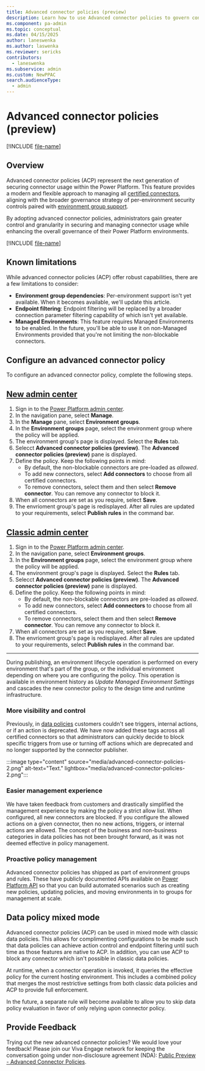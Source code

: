 ```yaml
---
title: Advanced connector policies (preview)
description: Learn how to use Advanced connector policies to govern connector usage in Power Platform.
ms.component: pa-admin
ms.topic: conceptual
ms.date: 04/15/2025
author: laneswenka
ms.author: laswenka
ms.reviewer: sericks
contributors:
  - laneswenka
ms.subservice: admin
ms.custom: NewPPAC
search.audienceType: 
  - admin
---
```


# Advanced connector policies (preview)

[!INCLUDE [file-name](~/../shared-content/shared/preview-includes/preview-banner.md)]

## Overview
Advanced connector policies (ACP) represent the next generation of securing connector usage within the Power Platform. This feature provides a modern and flexible approach to managing all [certified connectors](/power-platform/admin/dlp-connector-classification), aligning with the broader governance strategy of per-environment security controls paired with [environment group support](../admin/environment-groups.md).

By adopting advanced connector policies, administrators gain greater control and granularity in securing and managing connector usage while enhancing the overall governance of their Power Platform environments.

[!INCLUDE [file-name](~/../shared-content/shared/preview-includes/preview-note-pp.md)]

## Known limitations

While advanced connector policies (ACP) offer robust capabilities, there are a few limitations to consider:

- **Environment group dependencies**: Per-environment support isn't yet available. When it becomes available, we'll update this article.
- **Endpoint filtering**: Endpoint filtering will be replaced by a broader connection parameter filtering capability of which isn't yet available.
- **Managed Environments**: This feature requires Managed Environments to be enabled.  In the future, you'll be able to use it on non-Managed Environments provided that you're not limiting the non-blockable connectors.  

## Configure an advanced connector policy

To configure an advanced connector policy, complete the following steps.

## [New admin center](#tab/new)
1. Sign in to the [Power Platform admin center](https://admin.powerplatform.microsoft.com/).
1. In the navigation pane, select **Manage**.
1. In the **Manage** pane, select **Environment groups**.
1. In the **Environment groups** page, select the environment group where the policy will be applied.
1. The environment group's page is displayed. Select the **Rules** tab.
1. Selecct **Advanced connector policies (preview)**. The **Advanced connector policies (preview)** pane is displayed.
1. Define the policy. Keep the following points in mind:
   - By default, the non-blockable connectors are pre-loaded as _allowed_.
   - To add new connectors, select **Add connectors** to choose from all certified connectors.
   - To remove connectors, select them and then select **Remove connector**.  You can remove any connector to block it.
1. When all connectors are set as you require, select **Save**.
1. The envrioment group's page is redisplayed. After all rules are updated to your requirements, select **Publish rules** in the command bar.

## [Classic admin center](#tab/classic)
1. Sign in to the [Power Platform admin center](https://admin.powerplatform.microsoft.com/).
1. In the navigation pane, select **Environment groups**.
1. In the **Environment groups** page, select the environment group where the policy will be applied.
1. The environment group's page is displayed. Select the **Rules** tab.
1. Selecct **Advanced connector policies (preview)**. The **Advanced connector policies (preview)** pane is displayed.
1. Define the policy. Keep the following points in mind:
   - By default, the non-blockable connectors are pre-loaded as _allowed_.
   - To add new connectors, select **Add connectors** to choose from all certified connectors.
   - To remove connectors, select them and then select **Remove connector**.  You can remove any connector to block it.
1. When all connectors are set as you require, select **Save**.
1. The envrioment group's page is redisplayed. After all rules are updated to your requirements, select **Publish rules** in the command bar.
---

During publishing, an environment lifecycle operation is performed on every environment that's part of the group, or the individual environment depending on where you are configuring the policy. This operation is available in environment history as *Update Managed Environment Settings* and cascades the new connector policy to the design time and runtime infrastructure.

### More visibility and control

Previously, in [data policies](managed-environment-data-policies.md) customers couldn't see triggers, internal actions, or if an action is deprecated.  We have now added these tags across all certified connectors so that administrators can quickly decide to block specific triggers from use or turning off actions which are deprecated and no longer supported by the connector publisher.

:::image type="content" source="media/advanced-connector-policies-2.png" alt-text="Text." lightbox="media/advanced-connector-policies-2.png":::

### Easier management experience

We have taken feedback from customers and drastically simplified the management experience by making the policy a strict allow list. When configured, all new connectors are blocked. If you configure the allowed actions on a given connector, then no new actions, triggers, or internal actions are allowed. The concept of the business and non-business categories in data policies has not been brought forward, as it was not deemed effective in policy management.  

### Proactive policy management

Advanced connector policies has shipped as part of environment groups and rules. These have publicly documented APIs available on [Power Platform API](/rest/api/power-platform/environmentmanagement/environment-groups) so that you can build automated scenarios such as creating new policies, updating policies, and moving environments in to groups for management at scale. 

## Data policy mixed mode

Advanced connector policies (ACP) can be used in mixed mode with classic data policies. This allows for complimenting configurations to be made such that data policies can achieve action control and endpoint filtering until such time as those features are native to ACP.  In addition, you can use ACP to block any connector which isn't possible in classic data policies.  

At runtime, when a connector operation is invoked, it queries the effective policy for the current hosting environment. This includes a combined policy that merges the most restrictive settings from both classic data policies and ACP to provide full enforcement.

In the future, a separate rule will become available to allow you to skip data policy evaluation in favor of only relying upon connector policy.  

## Provide Feedback

Trying out the new advanced connector policies? We would love your feedback! Please join our Viva Engage network for keeping the conversation going under non-disclosure agreement (NDA):
[Public Preview - Advanced Connector Policies](https://www.yammer.com/dynamicsaxfeedbackprograms/#/threads/inGroup?type=in_group&feedId=215134347264&view=all).
